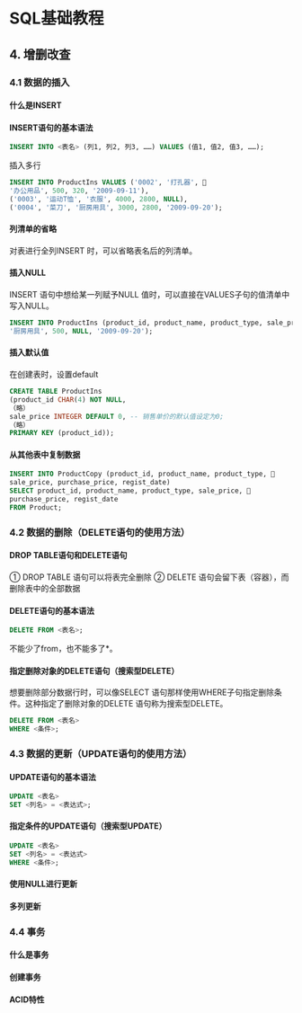 # SQL基础教程

## 4.  增删改查

### 4.1  数据的插入

#### 什么是INSERT

#### INSERT语句的基本语法

```sql
INSERT INTO <表名> (列1, 列2, 列3, ……) VALUES (值1, 值2, 值3, ……);
```

插入多行

```sql
INSERT INTO ProductIns VALUES ('0002', '打孔器', 
'办公用品', 500, 320, '2009-09-11'),
('0003', '运动T恤', '衣服', 4000, 2800, NULL),
('0004', '菜刀', '厨房用具', 3000, 2800, '2009-09-20');
```



#### 列清单的省略

对表进行全列INSERT 时，可以省略表名后的列清单。

#### 插入NULL

INSERT 语句中想给某一列赋予NULL 值时，可以直接在VALUES子句的值清单中写入NULL。

```sql
INSERT INTO ProductIns (product_id, product_name, product_type, sale_price, purchase_price, regist_date) VALUES ('0006', '叉子', 
'厨房用具', 500, NULL, '2009-09-20');
```



#### 插入默认值

在创建表时，设置default

```sql
CREATE TABLE ProductIns
(product_id CHAR(4) NOT NULL,
（略）
sale_price INTEGER DEFAULT 0, -- 销售单价的默认值设定为0;
（略）
PRIMARY KEY (product_id));
```



#### 从其他表中复制数据

```sql
INSERT INTO ProductCopy (product_id, product_name, product_type, 
sale_price, purchase_price, regist_date)
SELECT product_id, product_name, product_type, sale_price, 
purchase_price, regist_date
FROM Product;
```



### 4.2  数据的删除（DELETE语句的使用方法）

#### DROP TABLE语句和DELETE语句

① DROP TABLE 语句可以将表完全删除
② DELETE 语句会留下表（容器），而删除表中的全部数据

#### DELETE语句的基本语法

```sql
DELETE FROM <表名>;
```

不能少了from，也不能多了*。

#### 指定删除对象的DELETE语句（搜索型DELETE）

想要删除部分数据行时，可以像SELECT 语句那样使用WHERE子句指定删除条件。这种指定了删除对象的DELETE 语句称为搜索型DELETE。

```sql
DELETE FROM <表名>
WHERE <条件>;
```



### 4.3  数据的更新（UPDATE语句的使用方法）

#### UPDATE语句的基本语法

```sql
UPDATE <表名>
SET <列名> = <表达式>;
```



#### 指定条件的UPDATE语句（搜索型UPDATE）

```sql
UPDATE <表名>
SET <列名> = <表达式>
WHERE <条件>;
```



#### 使用NULL进行更新

#### 多列更新

### 4.4  事务

#### 什么是事务

#### 创建事务

#### ACID特性